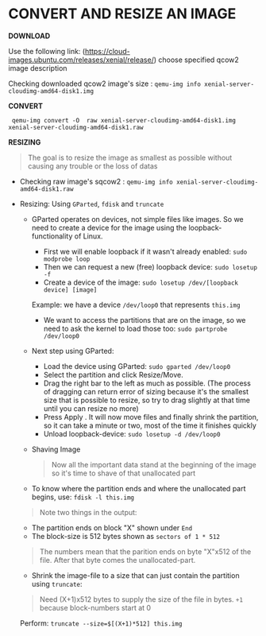 # CONVERT AND RESIZE AN IMAGE 

**DOWNLOAD** 
  
  Use the following link: (https://cloud-images.ubuntu.com/releases/xenial/release/) choose specified qcow2 image description
  
  Checking downloaded qcow2 image's size : `qemu-img info xenial-server-cloudimg-amd64-disk1.img`

**CONVERT** 
  
  ` qemu-img convert -O  raw xenial-server-cloudimg-amd64-disk1.img xenial-server-cloudimg-amd64-disk1.raw`

**RESIZING**
  
  > The goal is to resize the image as smallest as possible without causing any trouble or the loss of datas
  
  - Checking raw image's sqcow2 : `qemu-img info xenial-server-cloudimg-amd64-disk1.raw`
  
  - Resizing: Using `GParted`, `fdisk` and `truncate`
  
    - GParted operates on devices, not simple files like images. So we need to create a device for the image using the loopback-functionality of Linux.
    
      - First we will enable loopback if it wasn't already enabled: `sudo modprobe loop`
      - Then we can request a new (free) loopback device: `sudo losetup -f`
      - Create a device of the image: `sudo losetup /dev/[loopback device] [image]`
       
       Example: we have a device `/dev/loop0` that represents `this.img`
      - We want to access the partitions that are on the image, so we need to ask the kernel to load those too: `sudo partprobe /dev/loop0`
    
    - Next step using GParted:
      
      - Load the device using GParted: `sudo gparted /dev/loop0` 
      - Select the partition and click Resize/Move.
      - Drag the right bar to the left as much as possible. (The process of dragging can return error of sizing because it's the smallest size that is possible to resize, so try to drag slightly at that time until you can resize no more)
      - Press Apply . It will now move files and finally shrink the partition, so it can take a minute or two, most of the time it finishes quickly
      - Unload loopback-device: `sudo losetup -d /dev/loop0`
     
    - Shaving Image
    
      > Now all the important data stand at the beginning of the image so it's time to shave of that unallocated part
      
     - To know where the partition ends and where the unallocated part begins, use: `fdisk -l this.img`
      
      > Note two things in the output:
       
       - The partition ends on block "X" shown under `End`
       - The block-size is 512 bytes shown as `sectors of 1 * 512`
       
       > The numbers mean that the parition ends on byte "X"x512 of the file. After that byte comes the unallocated-part.
       
     - Shrink the image-file to a size that can just contain the partition using `truncate`: 
      
      > Need (X+1)x512 bytes to supply the size of the file in bytes. `+1` because block-numbers start at 0
     
      Perform: `truncate --size=$[(X+1)*512] this.img`
    
        

